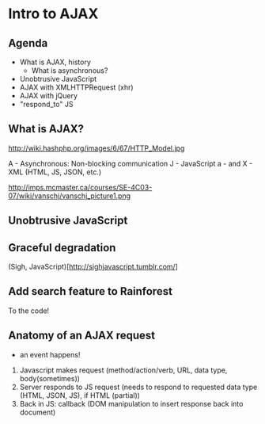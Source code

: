# Intro to AJAX

## Agenda
  * What is AJAX, history
    * What is asynchronous?
  * Unobtrusive JavaScript
  * AJAX with XMLHTTPRequest (xhr)
  * AJAX with jQuery
  * "respond_to" JS

## What is AJAX?

http://wiki.hashphp.org/images/6/67/HTTP_Model.jpg

A - Asynchronous: Non-blocking communication
J - JavaScript
a - and
X - XML (HTML, JS, JSON, etc.)

http://imps.mcmaster.ca/courses/SE-4C03-07/wiki/vanschj/vanschj_picture1.png

## Unobtrusive JavaScript

## Graceful degradation
(Sigh, JavaScript)[http://sighjavascript.tumblr.com/]

## Add search feature to Rainforest
To the code!

## Anatomy of an AJAX request
* an event happens!
1. Javascript makes request (method/action/verb, URL, data type, body(sometimes))
2. Server responds to JS request (needs to respond to requested data type (HTML, JSON, JS), if HTML (partial))
3. Back in JS: callback (DOM manipulation to insert response back into document)
